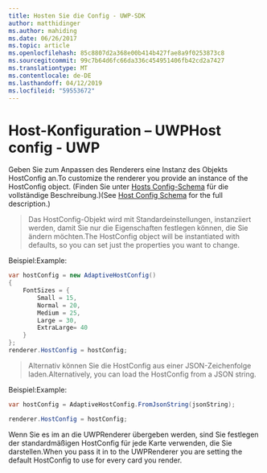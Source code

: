 ```yaml
---
title: Hosten Sie die Config - UWP-SDK
author: matthidinger
ms.author: mahiding
ms.date: 06/26/2017
ms.topic: article
ms.openlocfilehash: 85c8807d2a368e00b414b427fae8a9f0253873c8
ms.sourcegitcommit: 99c7b64d6fc66da336c454951406fb42cd2a7427
ms.translationtype: MT
ms.contentlocale: de-DE
ms.lasthandoff: 04/12/2019
ms.locfileid: "59553672"
---
```

# <a name="host-config---uwp"></a><span data-ttu-id="a93c9-102">Host-Konfiguration – UWP</span><span class="sxs-lookup"><span data-stu-id="a93c9-102">Host config - UWP</span></span>

<span data-ttu-id="a93c9-103">Geben Sie zum Anpassen des Renderers eine Instanz des Objekts HostConfig an.</span><span class="sxs-lookup"><span data-stu-id="a93c9-103">To customize the renderer you provide an instance of the HostConfig object.</span></span> <span data-ttu-id="a93c9-104">(Finden Sie unter [Hosts Config-Schema](../../../rendering-cards/host-config.md) für die vollständige Beschreibung.)</span><span class="sxs-lookup"><span data-stu-id="a93c9-104">(See [Host Config Schema](../../../rendering-cards/host-config.md) for the full description.)</span></span>

> <span data-ttu-id="a93c9-105">Das HostConfig-Objekt wird mit Standardeinstellungen, instanziiert werden, damit Sie nur die Eigenschaften festlegen können, die Sie ändern möchten.</span><span class="sxs-lookup"><span data-stu-id="a93c9-105">The HostConfig object will be instantiated with defaults, so you can set just the properties you want to change.</span></span>

<span data-ttu-id="a93c9-106">Beispiel:</span><span class="sxs-lookup"><span data-stu-id="a93c9-106">Example:</span></span>

```csharp
var hostConfig = new AdaptiveHostConfig() 
{
    FontSizes = {
        Small = 15,
        Normal = 20,
        Medium = 25,
        Large = 30,
        ExtraLarge= 40
    }
};
renderer.HostConfig = hostConfig;
```

> <span data-ttu-id="a93c9-107">Alternativ können Sie die HostConfig aus einer JSON-Zeichenfolge laden.</span><span class="sxs-lookup"><span data-stu-id="a93c9-107">Alternatively, you can load the HostConfig from a JSON string.</span></span>

<span data-ttu-id="a93c9-108">Beispiel:</span><span class="sxs-lookup"><span data-stu-id="a93c9-108">Example:</span></span>

```csharp
var hostConfig = AdaptiveHostConfig.FromJsonString(jsonString); 

renderer.HostConfig = hostConfig;
```

<span data-ttu-id="a93c9-109">Wenn Sie es im an die UWPRenderer übergeben werden, sind Sie festlegen der standardmäßigen HostConfig für jede Karte verwenden, die Sie darstellen.</span><span class="sxs-lookup"><span data-stu-id="a93c9-109">When you pass it in to the UWPRenderer you are setting the default HostConfig to use for every card you render.</span></span>